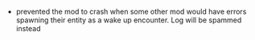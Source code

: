 * prevented the mod to crash when some other mod would have errors spawning their entity as a wake up encounter. Log will be spammed instead